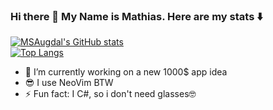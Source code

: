 ### Hi there 👋 My Name is Mathias. Here are my stats ⬇️
[![MSAugdal's GitHub stats](https://github-readme-stats.vercel.app/api?username=msaugdal&theme=ambient_gradient&show_icons=true)](https://github.com/anuraghazra/github-readme-stats)
<br>
[![Top Langs](https://github-readme-stats.vercel.app/api/top-langs/?username=msaugdal&theme=ambient_gradient&show_icons=true&size_weight=0.1&count_weight=1)](https://github.com/anuraghazra/github-readme-stats)

- 🔭 I’m currently working on a new 1000$ app idea
- 😎 I use NeoVim BTW
- ⚡ Fun fact: I C#, so i don't need glasses🤓
